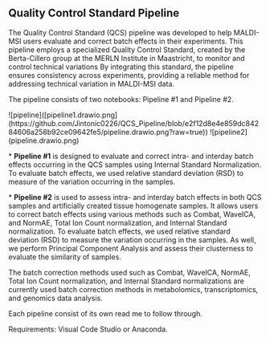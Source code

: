 <h2>Quality Control Standard Pipeline</h2>
<p>The Quality Control Standard (QCS) pipeline was developed to help MALDI-MSI users evaluate and correct batch effects in their experiments. This pipeline employs a specialized Quality Control Standard, created by the Berta-Cillero group at the MERLN Institute in Maastricht, to monitor and control technical variations By integrating this standard, the pipeline ensures consistency across experiments, providing a reliable method for addressing technical variation in MALDI-MSI data.</p>

<p>The pipeline consists of two notebooks: Pipeline #1 and Pipeline #2.</p>
![pipeline]([pipeline1.drawio.png](https://github.com/Jintonic0226/QCS_Pipeline/blob/e2f12d8e4e859dc84284606a258b92ce09642fe5/pipeline.drawio.png?raw=true))
![pipeline2](pipeline.drawio.png)

<p>* <b>Pipeline #1</b> is designed to evaluate and correct intra- and interday batch effects occurring in the QCS samples using Internal Standard Normalization. To evaluate batch effects, we used relative standard deviation (RSD) to measure of the variation occurring in the samples.</p>

<p>* <b>Pipeline #2</b> is used to assess intra- and interday batch effects in both QCS samples and artificially created tissue homogenate samples. It allows users to correct batch effects using various methods such as Combat, WaveICA, and NormAE, Total Ion Count normalization, and Internal Standard normalization. To evaluate batch effects, we used relative standard deviation (RSD) to measure the variation occurring in the samples. As well, we perform Principal Component Analysis and assess their clusterness to evaluate the similarity of samples.</p> 

<p> The batch correction methods used such as Combat, WaveICA, NormAE, Total Ion Count normalization, and Internal Standard normalizations are currently used batch correction methods in metabolomics, transcriptomics, and genomics data analysis. <p>
  
<p>Each pipeline consist of its own read me to follow through.<p>
<p>Requirements: Visual Code Studio or Anaconda.<p> 

